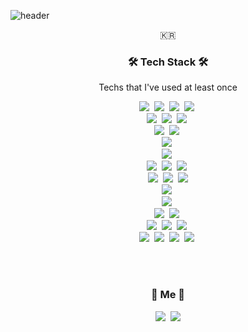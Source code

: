 ![header](https://capsule-render.vercel.app/api?type=soft&color=auto&height=150&section=header&text=TomPark&fontSize=70&animation=twinkling)
<p align="center">🇰🇷</p>

<h3 align="center">🛠 Tech Stack 🛠</h3>

<p align="center"> Techs that I've used at least once </p>
<!-- 	![NestJS](https://img.shields.io/badge/nestjs-%23E0234E.svg?style=for-the-badge&logo=nestjs&logoColor=white) -->
<p align="center">
  <img src="https://img.shields.io/badge/nestjs-%23E0234E.svg?style=for-the-badge&logo=nestjs&logoColor=white"/></a>&nbsp
  <img src="https://img.shields.io/badge/nestjs-%23E0234E.svg?style=for-the-badge&logo=nestjs&logoColor=white"/></a>&nbsp
  <img src="https://img.shields.io/badge/nestjs-%23E0234E.svg?style=for-the-badge&logo=nestjs&logoColor=white"/></a>&nbsp
  <img src="https://img.shields.io/badge/nestjs-%23E0234E.svg?style=for-the-badge&logo=nestjs&logoColor=white"/></a>&nbsp
  <br>
  <img src="https://img.shields.io/badge/nestjs-%23E0234E.svg?style=for-the-badge&logo=nestjs&logoColor=white"/></a>&nbsp
  <img src="https://img.shields.io/badge/nestjs-%23E0234E.svg?style=for-the-badge&logo=nestjs&logoColor=white"/></a>&nbsp
  <img src="https://img.shields.io/badge/nestjs-%23E0234E.svg?style=for-the-badge&logo=nestjs&logoColor=white"/></a>&nbsp
  <br>
  <img src="https://img.shields.io/badge/nestjs-%23E0234E.svg?style=for-the-badge&logo=nestjs&logoColor=white"/></a>&nbsp
  <img src="https://img.shields.io/badge/nestjs-%23E0234E.svg?style=for-the-badge&logo=nestjs&logoColor=white"/></a>&nbsp
  <br>
  <img src="https://img.shields.io/badge/nestjs-%23E0234E.svg?style=for-the-badge&logo=nestjs&logoColor=white"/></a>&nbsp
  <br>
  <img src="https://img.shields.io/badge/nestjs-%23E0234E.svg?style=for-the-badge&logo=nestjs&logoColor=white"/></a>&nbsp
  <br>
  <img src="https://img.shields.io/badge/Python-3766AB?style=flat-square&logo=Python&logoColor=white"/></a>&nbsp 
  <img src="https://img.shields.io/badge/C-A8B9CC?style=flat-square&logo=C&logoColor=white"/></a>&nbsp 
  <img src="https://img.shields.io/badge/Javascript-ffb13b?style=flat-square&logo=javascript&logoColor=white"/></a>&nbsp 
  <br>
  <img src="https://img.shields.io/badge/Mysql-E6B91E?style=flat-square&logo=MySql&logoColor=white"/></a>&nbsp 
  <img src="https://img.shields.io/badge/aws-333664?style=flat-square&logo=amazon-aws&logoColor=white"/></a>&nbsp 
  <img src="https://img.shields.io/badge/node.js-339933?style=for-the-badge&logo=Node.js&logoColor=white">
  <br>
  <img src="https://img.shields.io/badge/nestjs-%23E0234E.svg?style=for-the-badge&logo=nestjs&logoColor=white"/></a>&nbsp
  <br>
  <img src="https://img.shields.io/badge/nestjs-%23E0234E.svg?style=for-the-badge&logo=nestjs&logoColor=white"/></a>&nbsp
  <br>
  <img src="https://img.shields.io/badge/nestjs-%23E0234E.svg?style=for-the-badge&logo=nestjs&logoColor=white"/></a>&nbsp
  <img src="https://img.shields.io/badge/nestjs-%23E0234E.svg?style=for-the-badge&logo=nestjs&logoColor=white"/></a>&nbsp
  <br>
  <img src="https://img.shields.io/badge/nestjs-%23E0234E.svg?style=for-the-badge&logo=nestjs&logoColor=white"/></a>&nbsp
  <img src="https://img.shields.io/badge/nestjs-%23E0234E.svg?style=for-the-badge&logo=nestjs&logoColor=white"/></a>&nbsp
  <img src="https://img.shields.io/badge/nestjs-%23E0234E.svg?style=for-the-badge&logo=nestjs&logoColor=white"/></a>&nbsp
  <br>
  <img src="https://img.shields.io/badge/nestjs-%23E0234E.svg?style=for-the-badge&logo=nestjs&logoColor=white"/></a>&nbsp
  <img src="https://img.shields.io/badge/nestjs-%23E0234E.svg?style=for-the-badge&logo=nestjs&logoColor=white"/></a>&nbsp
  <img src="https://img.shields.io/badge/nestjs-%23E0234E.svg?style=for-the-badge&logo=nestjs&logoColor=white"/></a>&nbsp
  <img src="https://img.shields.io/badge/nestjs-%23E0234E.svg?style=for-the-badge&logo=nestjs&logoColor=white"/></a>&nbsp

</p>

<br>

<!-- <h3 align="center">🪄 Blog 🪄</h3>

<div align="center" style="text-align:center">
  
  [![Velog's GitHub stats](https://velog-readme-stats.vercel.app/api?name=woo0_hooo&tag=기술면접대비)](https://velog.io/@woo0_hooo)
  [![Velog's GitHub stats](https://velog-readme-stats.vercel.app/api?name=woo0_hooo)](https://velog.io/@woo0_hooo)
  
</div>
   -->
<br>


<h3 align="center"> 🧸 Me 🧸 </h3>
<p align="center">
<!--   <a href="https://velog.io/@woo0_hooo"><img src="https://img.shields.io/badge/Tech%20Blog-11B48A?style=flat-square&logo=Vimeo&logoColor=white&link=https://velog.io/@woo0_hooo"/></a>&nbsp -->
  <a href="https://www.instagram.com/cheesetripleburger/"><img src="https://img.shields.io/badge/Instagram-E4405F?style=flat-square&logo=Instagram&logoColor=white&link=https://www.instagram.com/woo0_hooo/"/></a>&nbsp
  <a href="mailto:tom@boundary.team"><img src="https://img.shields.io/badge/Gmail-d14836?style=flat-square&logo=Gmail&logoColor=white&link=tom@boundary.team"/></a>
</p>
<br>

<p align="center">
<!--   <a href="https://hits.seeyoufarm.com"><img src="https://hits.seeyoufarm.com/api/count/incr/badge.svg?url=https%3A%2F%2Fgithub.com%2Fwookyoungkim&count_bg=%23ED6DA3&title_bg=%2386757E&icon=github.svg&icon_color=%23E1DEDE&title=hits&edge_flat=false"/></a> -->
</p>
